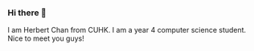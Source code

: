 ### Hi there 👋
 
I am Herbert Chan from CUHK.
I am a year 4 computer science student.
Nice to meet you guys!
